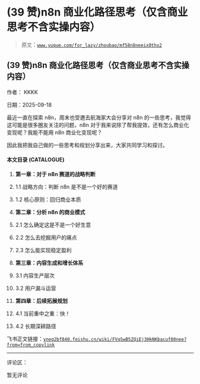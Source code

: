 # (39 赞)n8n 商业化路径思考（仅含商业思考不含实操内容）

> 原文：[`www.yuque.com/for_lazy/zhoubao/mf58n8neeix0thx2`](https://www.yuque.com/for_lazy/zhoubao/mf58n8neeix0thx2)

## (39 赞)n8n 商业化路径思考（仅含商业思考不含实操内容）

作者： KKKK

日期：2025-09-18

最近一直在探索 n8n，周末也受邀去航海家大会分享对 n8n 的一些思考，我觉得这可能是很多圈友关注的问题，n8n 对于我来说除了帮我提效，还有怎么商业化变现呢？我能不能用 n8n 商业化变现呢？

因此我把我自己做的一些思考和规划分享出来，大家共同学习和探讨。

#### **本文目录 (CATALOGUE)**

1.  **第一章：对于 n8n 赛道的战略判断**

2.  1.1 战略方向：判断 n8n 是不是一个好的赛道

3.  1.2 核心原则：回归商业本质

4.  **第二章：分析 n8n 的商业模式**

5.  2.1 怎么确定这是不是一个好生意

6.  2.2 怎么去挖掘用户的痛点

7.  2.3 怎么能实现稳定盈利

8.  **第三章：内容生成和增长体系**

9.  3.1 内容生产层次

10.  3.2 用户漏斗运营

11.  **第四章：后续拓展规划**

12.  4.1 当前重中之重：快！

13.  4.2 长期深耕路径

飞书正文链接：[`yneq2bf840.feishu.cn/wiki/FVqSwB5ZQiEj3HkNKbacuf80nee?from=from_copylink`](https://yneq2bf840.feishu.cn/wiki/FVqSwB5ZQiEj3HkNKbacuf80nee?from=from_copylink)

* * *

评论区：

暂无评论